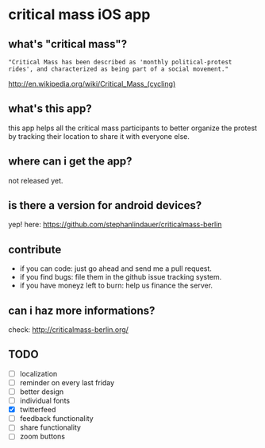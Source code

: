 # critical mass iOS app

## what's "critical mass"?

``` 
"Critical Mass has been described as 'monthly political-protest rides', and characterized as being part of a social movement."
```
http://en.wikipedia.org/wiki/Critical_Mass_(cycling)

## what's this app?

this app helps all the critical mass participants to better organize the protest by tracking their location to share it with everyone else.

## where can i get the app?

not released yet.

## is there a version for android devices?
                                                          
yep! here: https://github.com/stephanlindauer/criticalmass-berlin

## contribute

* if you can code: just go ahead and send me a pull request.
* if you find bugs: file them in the github issue tracking system.
* if you have moneyz left to burn: help us finance the server.

## can i haz more informations?

check: http://criticalmass-berlin.org/

## TODO

- [ ] localization
- [ ] reminder on every last friday
- [ ] better design
- [ ] individual fonts
- [x] twitterfeed
- [ ] feedback functionality
- [ ] share functionality
- [ ] zoom buttons
